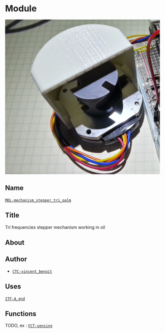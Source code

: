 # Module
![](viewme.jpg)

## Name
[`MDL-mechanism_stepper_tri_palm`]()

## Title
Tri frequencies stepper mechanism working in oil

## About

## Author
* [`CTC-vincent_benoit`]()

## Uses
[`ITF-A_gnd`](../../interfaces/ITF-A_gnd)

## Functions
TODO, ex : [`FCT-sensing`](../../functions/FCT-sensing)
